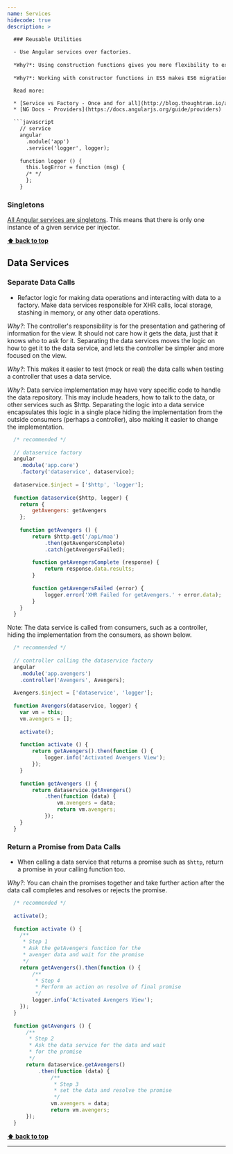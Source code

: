```yaml
---
name: Services
hidecode: true
description: >

  ### Reusable Utilities
  
  - Use Angular services over factories.
 
  *Why?*: Using construction functions gives you more flexibility to extend and reuse.
    
  *Why?*: Working with constructor functions in ES5 makes ES6 migration easier.

  Read more:

  * [Service vs Factory - Once and for all](http://blog.thoughtram.io/angular/2015/07/07/service-vs-factory-once-and-for-all.html)
  * [NG Docs - Providers](https://docs.angularjs.org/guide/providers)

  ```javascript
    // service
    angular
      .module('app')
      .service('logger', logger);
    
    function logger () {
      this.logError = function (msg) {
      /* */
      };
    }
  ```
  
  ### Singletons
  
  [All Angular services are singletons](https://docs.angularjs.org/guide/services). This means that there is only one 
  instance of a given service per injector.
      
  **[⬆ back to top](#table-of-contents)**


  ## Data Services

  ### Separate Data Calls

  - Refactor logic for making data operations and interacting with data to a factory. Make data services responsible for XHR calls, local storage, stashing in memory, or any other data operations.

  *Why?*: The controller's responsibility is for the presentation and gathering of information for the view. It should not care how it gets the data, just that it knows who to ask for it.
  Separating the data services moves the logic on how to get it to the data service, and lets the controller be simpler and more focused on the view.

  *Why?*: This makes it easier to test (mock or real) the data calls when testing a controller that uses a data service.

  *Why?*: Data service implementation may have very specific code to handle the data repository. This may include headers, how to talk to the data, or other services such as $http.
  Separating the logic into a data service encapsulates this logic in a single place hiding the implementation from the outside consumers (perhaps a controller), also making it easier to change the implementation.
    
  ```javascript
    /* recommended */
    
    // dataservice factory
    angular
      .module('app.core')
      .factory('dataservice', dataservice);
    
    dataservice.$inject = ['$http', 'logger'];
    
    function dataservice($http, logger) {
      return {
          getAvengers: getAvengers
      };
    
      function getAvengers () {
          return $http.get('/api/maa')
              .then(getAvengersComplete)
              .catch(getAvengersFailed);
    
          function getAvengersComplete (response) {
              return response.data.results;
          }
    
          function getAvengersFailed (error) {
              logger.error('XHR Failed for getAvengers.' + error.data);
          }
      }
    }
  ```

  Note: The data service is called from consumers, such as a controller, hiding the implementation from the consumers, as shown below.

  ```javascript
    /* recommended */
    
    // controller calling the dataservice factory
    angular
      .module('app.avengers')
      .controller('Avengers', Avengers);
    
    Avengers.$inject = ['dataservice', 'logger'];
    
    function Avengers(dataservice, logger) {
      var vm = this;
      vm.avengers = [];
    
      activate();
    
      function activate () {
          return getAvengers().then(function () {
              logger.info('Activated Avengers View');
          });
      }
    
      function getAvengers () {
          return dataservice.getAvengers()
              .then(function (data) {
                  vm.avengers = data;
                  return vm.avengers;
              });
      }
    }
  ```

  ### Return a Promise from Data Calls
  
  - When calling a data service that returns a promise such as `$http`, return a promise in your calling function too.

  *Why?*: You can chain the promises together and take further action after the data call completes and resolves or rejects the promise.

  ```javascript
    /* recommended */
    
    activate();
    
    function activate () {
      /**
       * Step 1
       * Ask the getAvengers function for the
       * avenger data and wait for the promise
       */
      return getAvengers().then(function () {
          /**
           * Step 4
           * Perform an action on resolve of final promise
           */
          logger.info('Activated Avengers View');
      });
    }
    
    function getAvengers () {
        /**
         * Step 2
         * Ask the data service for the data and wait
         * for the promise
         */
        return dataservice.getAvengers()
            .then(function (data) {
                /**
                 * Step 3
                 * set the data and resolve the promise
                 */
                vm.avengers = data;
                return vm.avengers;
        });
    }
  ```

  **[⬆ back to top](#table-of-contents)**


---
```

